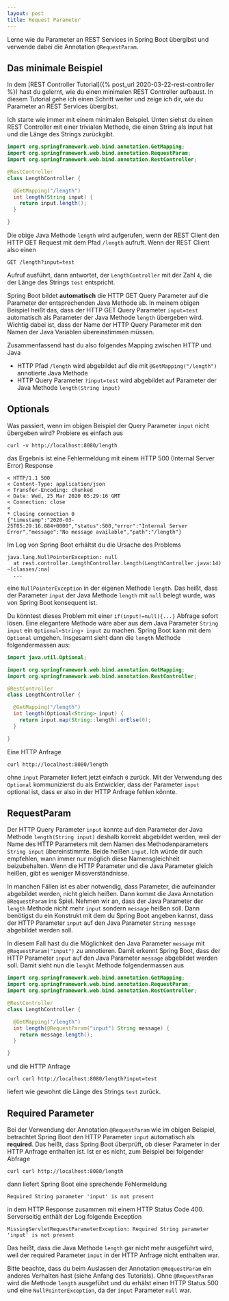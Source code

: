 ```yaml
---
layout: post
title: Request Parameter
---
```


Lerne wie du Parameter an REST Services in Spring Boot übergibst und verwende dabei die Annotation `@RequestParam`.

## Das minimale Beispiel

In dem [REST Controller Tutorial]({% post_url 2020-03-22-rest-controller %}) hast du gelernt, wie du einen minimalen REST Controller aufbaust. In diesem Tutorial gehe ich einen Schritt weiter und zeige ich dir, wie du Parameter an REST Services übergibst.

Ich starte wie immer mit einem minimalen Beispiel. Unten siehst du einen REST Controller mit einer trivialen Methode, die einen String als Input hat und die Länge des Strings zurückgibt.

```java
import org.springframework.web.bind.annotation.GetMapping;
import org.springframework.web.bind.annotation.RequestParam;
import org.springframework.web.bind.annotation.RestController;

@RestController
class LengthController {

  @GetMapping("/length")
  int length(String input) {
    return input.length();
  }

}
```

Die obige Java Methode `length` wird aufgerufen, wenn der REST Client den HTTP GET Request mit dem Pfad `/length` aufruft. Wenn der REST Client also einen

```console
GET /length?input=test
```

Aufruf ausführt, dann antwortet, der `LengthController` mit der Zahl `4`, die der Länge des Strings `test` entspricht.

Spring Boot bildet **automatisch** die HTTP GET Query Parameter auf die Parameter der entsprechenden Java Methode ab. In meinem obigen Beispiel heißt das, dass der HTTP GET Query Parameter `input=test` automatisch als Parameter der Java Methode `length` übergeben wird. Wichtig dabei ist, dass der Name der HTTP Query Parameter mit den Namen der Java Variablen übereinstimmen müssen.

Zusammenfassend hast du also folgendes Mapping zwischen HTTP und Java

- HTTP Pfad `/length` wird abgebildet auf die mit `@GetMapping("/length")` annotierte Java Methode
- HTTP Query Parameter `?input=test` wird abgebildet auf Parameter der Java Methode `length(String input)`

## Optionals

Was passiert, wenn im obigen Beispiel der Query Parameter `input` nicht übergeben wird? Probiere es einfach aus

```console
curl -v http://localhost:8080/length
```

das Ergebnis ist eine Fehlermeldung mit einem HTTP 500 (Internal Server Error) Response

```console
< HTTP/1.1 500
< Content-Type: application/json
< Transfer-Encoding: chunked
< Date: Wed, 25 Mar 2020 05:29:16 GMT
< Connection: close
<
* Closing connection 0
{"timestamp":"2020-03-25T05:29:16.884+0000","status":500,"error":"Internal Server Error","message":"No message available","path":"/length"}
```

Im Log von Spring Boot erhältst du die Ursache des Problems

```
java.lang.NullPointerException: null
  at rest.controller.LengthController.length(LengthController.java:14) ~[classes/:na]
  ...
```

eine `NullPointerException` in der eigenen Methode `length`. Das heißt, dass der Parameter `input` der Java Methode `length` mit `null` belegt wurde, was von Spring Boot konsequent ist.

Du könntest dieses Problem mit einer `if(input!=null){...}` Abfrage sofort lösen. Eine elegantere Methode wäre aber aus dem Java Parameter `String input` ein `Optional<String> input` zu machen. Spring Boot kann mit dem `Optional` umgehen. Insgesamt sieht dann die `length` Methode folgendermassen aus:

```java
import java.util.Optional;

import org.springframework.web.bind.annotation.GetMapping;
import org.springframework.web.bind.annotation.RestController;

@RestController
class LengthController {

  @GetMapping("/length")
  int length(Optional<String> input) {
    return input.map(String::length).orElse(0);
  }

}
```

Eine HTTP Anfrage

```console
curl http://localhost:8080/length
```

ohne `input` Parameter liefert jetzt einfach `0` zurück. Mit der Verwendung des `Optional` kommunizierst du als Entwickler, dass der Parameter `input` optional ist, dass er also in der HTTP Anfrage fehlen könnte.

## RequestParam

Der HTTP Query Parameter `input` konnte auf den Parameter der Java Methode `length(String input)` deshalb korrekt abgebildet werden, weil der Name des HTTP Parameters mit dem Namen des Methodenparameters `String input` übereinstimmte. Beide heißen `input`. Ich würde dir auch empfehlen, wann immer nur möglich diese Namensgleichheit beizubehalten. Wenn die HTTP Parameter und die Java Parameter gleich heißen, gibt es weniger Missverständnisse.

In manchen Fällen ist es aber notwendig, dass Parameter, die aufeinander abgebildet werden, nicht gleich heißen. Dann kommt die Java Annotation `@RequestParam` ins Spiel. Nehmen wir an, dass der Java Parameter der `length` Methode nicht mehr `input` sondern `message` heißen soll. Dann benötigst du ein Konstrukt mit dem du Spring Boot angeben kannst, dass der HTTP Parameter `input` auf den Java Parameter `String message` abgebildet werden soll.

In diesem Fall hast du die Möglichkeit den Java Parameter `message` mit `@RequestParam("input")` zu annotieren. Damit erkennt Spring Boot, dass der HTTP Parameter `input` auf den Java Parameter `message` abgebildet werden soll. Damit sieht nun die `lenght` Methode folgendermassen aus

```java
import org.springframework.web.bind.annotation.GetMapping;
import org.springframework.web.bind.annotation.RequestParam;
import org.springframework.web.bind.annotation.RestController;

@RestController
class LengthController {

  @GetMapping("/length")
  int length(@RequestParam("input") String message) {
    return message.length();
  }

}
```

und die HTTP Anfrage

```console
curl curl http://localhost:8080/length?input=test
```

liefert wie gewohnt die Länge des Strings `test` zurück.

## Required Parameter

Bei der Verwendung der Annotation `@RequestParam` wie im obigen Beispiel, betrachtet Spring Boot den HTTP Parameter `input` automatisch als **required**. Das heißt, dass Spring Boot überprüft, ob dieser Parameter in der HTTP Anfrage enthalten ist. Ist er es nicht, zum Beispiel bei folgender Abfrage

```console
curl curl http://localhost:8080/length
```

dann liefert Spring Boot eine sprechende Fehlermeldung

```console
Required String parameter 'input' is not present
```

in dem HTTP Response zusammen mit einem HTTP Status Code 400. Serverseitig enthält der Log folgende Exception

```console
MissingServletRequestParameterException: Required String parameter 'input' is not present
```

Das heißt, dass die Java Methode `length` gar nicht mehr ausgeführt wird, weil der required Parameter `input` in der HTTP Anfrage nicht enthalten war.

Bitte beachte, dass du beim Auslassen der Annotation `@RequestParam` ein anderes Verhalten hast (siehe Anfang des Tutorials). Ohne `@RequestParam` wird die Methode `length` ausgeführt und du erhälst einen HTTP Status 500 und eine `NullPointerException`, da der `input` Parameter `null` war. 
